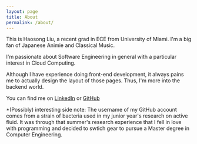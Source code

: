 ```yaml
---
layout: page
title: About
permalink: /about/
---
```


This is Haosong Liu, a recent grad in ECE from University of Miami. I'm a big fan of Japanese Animie and Classical Music.

I'm passionate about Software Engineering in general with a particular interest in Cloud Computing.

Although I have experience doing front-end development, it always pains me to actually design the layout of those pages. Thus, I'm more into the backend world.

You can find me on [LinkedIn](https://www.linkedin.com/in/haosong-liu-512bb0126/) or [GitHub](https://github.com/E-Coli-BW)

*(Possibly) interesting side note: The username of my GitHub account comes from a strain of bacteria used in my junior year's research on active fluid. It was through that summer's research experience that I fell in love with programming and decided to swtich gear to pursue a Master degree in Computer Engineering.
